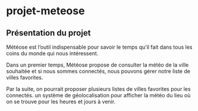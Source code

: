# projet-meteose

## Présentation du projet

Météose est l’outil indispensable pour savoir le temps qu’il fait dans tous les coins du monde qui nous intéressent. 

Dans un premier temps, Météose propose de consulter la météo de la ville souhaitée et si nous sommes connectés, nous pouvons gérer notre liste de villes favorites.

Par la suite, on pourrait proposer plusieurs listes de villes favorites pour les connectés. un système de géolocalisation pour afficher la météo du lieu où on se trouve pour les heures et jours à venir.
